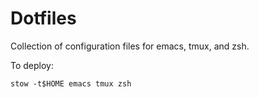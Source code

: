 Dotfiles
========

Collection of configuration files for emacs, tmux, and zsh.

To deploy:

    stow -t$HOME emacs tmux zsh
